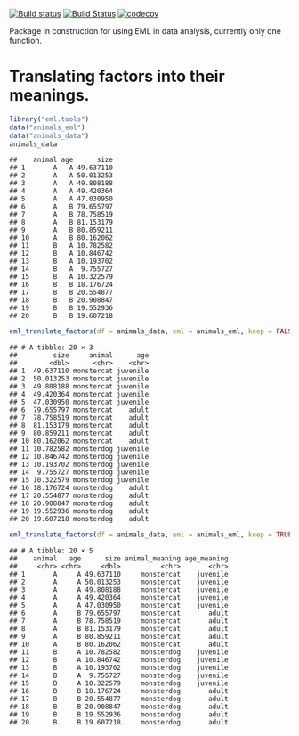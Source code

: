 
[![Build status](https://ci.appveyor.com/api/projects/status/fju06tfixss6dce8?svg=true)](https://ci.appveyor.com/project/masalmon/eml-tools) [![Build Status](https://travis-ci.org/maelle/eml.tools.svg?branch=master)](https://travis-ci.org/maelle/eml.tools) [![codecov](https://codecov.io/gh/maelle/eml.tools/branch/master/graph/badge.svg)](https://codecov.io/gh/maelle/eml.tools)

Package in construction for using EML in data analysis, currently only one function.

Translating factors into their meanings.
========================================

``` r
library("eml.tools")
data("animals_eml")
data("animals_data")
animals_data
```

    ##    animal age      size
    ## 1       A   A 49.637110
    ## 2       A   A 50.013253
    ## 3       A   A 49.808188
    ## 4       A   A 49.420364
    ## 5       A   A 47.030950
    ## 6       A   B 79.655797
    ## 7       A   B 78.758519
    ## 8       A   B 81.153179
    ## 9       A   B 80.859211
    ## 10      A   B 80.162062
    ## 11      B   A 10.782582
    ## 12      B   A 10.846742
    ## 13      B   A 10.193702
    ## 14      B   A  9.755727
    ## 15      B   A 10.322579
    ## 16      B   B 18.176724
    ## 17      B   B 20.554877
    ## 18      B   B 20.908847
    ## 19      B   B 19.552936
    ## 20      B   B 19.607218

``` r
eml_translate_factors(df = animals_data, eml = animals_eml, keep = FALSE)
```

    ## # A tibble: 20 × 3
    ##         size     animal      age
    ##        <dbl>      <chr>    <chr>
    ## 1  49.637110 monstercat juvenile
    ## 2  50.013253 monstercat juvenile
    ## 3  49.808188 monstercat juvenile
    ## 4  49.420364 monstercat juvenile
    ## 5  47.030950 monstercat juvenile
    ## 6  79.655797 monstercat    adult
    ## 7  78.758519 monstercat    adult
    ## 8  81.153179 monstercat    adult
    ## 9  80.859211 monstercat    adult
    ## 10 80.162062 monstercat    adult
    ## 11 10.782582 monsterdog juvenile
    ## 12 10.846742 monsterdog juvenile
    ## 13 10.193702 monsterdog juvenile
    ## 14  9.755727 monsterdog juvenile
    ## 15 10.322579 monsterdog juvenile
    ## 16 18.176724 monsterdog    adult
    ## 17 20.554877 monsterdog    adult
    ## 18 20.908847 monsterdog    adult
    ## 19 19.552936 monsterdog    adult
    ## 20 19.607218 monsterdog    adult

``` r
eml_translate_factors(df = animals_data, eml = animals_eml, keep = TRUE)
```

    ## # A tibble: 20 × 5
    ##    animal   age      size animal_meaning age_meaning
    ##     <chr> <chr>     <dbl>          <chr>       <chr>
    ## 1       A     A 49.637110     monstercat    juvenile
    ## 2       A     A 50.013253     monstercat    juvenile
    ## 3       A     A 49.808188     monstercat    juvenile
    ## 4       A     A 49.420364     monstercat    juvenile
    ## 5       A     A 47.030950     monstercat    juvenile
    ## 6       A     B 79.655797     monstercat       adult
    ## 7       A     B 78.758519     monstercat       adult
    ## 8       A     B 81.153179     monstercat       adult
    ## 9       A     B 80.859211     monstercat       adult
    ## 10      A     B 80.162062     monstercat       adult
    ## 11      B     A 10.782582     monsterdog    juvenile
    ## 12      B     A 10.846742     monsterdog    juvenile
    ## 13      B     A 10.193702     monsterdog    juvenile
    ## 14      B     A  9.755727     monsterdog    juvenile
    ## 15      B     A 10.322579     monsterdog    juvenile
    ## 16      B     B 18.176724     monsterdog       adult
    ## 17      B     B 20.554877     monsterdog       adult
    ## 18      B     B 20.908847     monsterdog       adult
    ## 19      B     B 19.552936     monsterdog       adult
    ## 20      B     B 19.607218     monsterdog       adult
